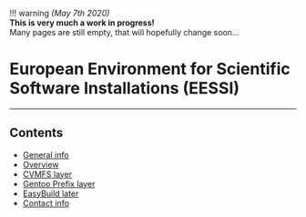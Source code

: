 !!! warning
    *(May 7th 2020)*<br/>
    **This is very much a work in progress!**<br/>
    Many pages are still empty, that will hopefully change soon...

# European Environment for Scientific Software Installations (EESSI)

---

## Contents

* [General info](00_general.md)
* [Overview](01_overview.md)
* [CVMFS layer](11_cvmfs.md)
* [Gentoo Prefix layer](12_gentoo_prefix.md)
* [EasyBuild later](13_easybuild.md)
* [Contact info](99_contact.md)
